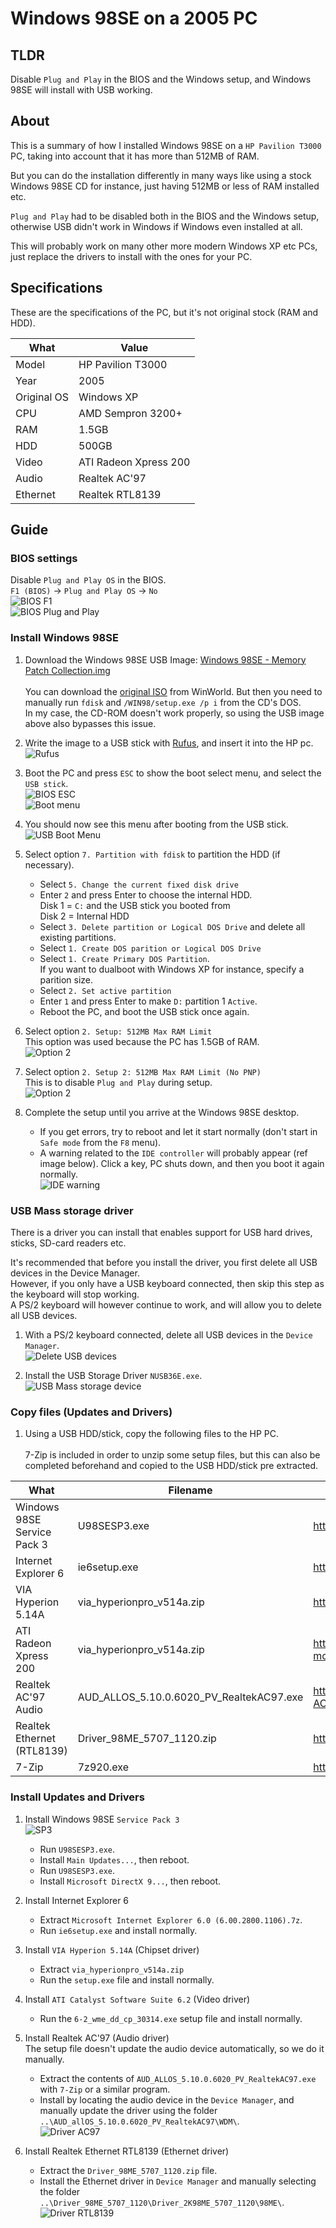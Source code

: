 # Windows 98SE on a 2005 PC

## TLDR
Disable `Plug and Play` in the BIOS and the Windows setup, and Windows 98SE will install with USB working.

## About
This is a summary of how I installed Windows 98SE on a `HP Pavilion T3000` PC, taking into account that it has more than 512MB of RAM.

But you can do the installation differently in many ways like using a stock Windows 98SE CD for instance, just having 512MB or less of RAM installed etc.

`Plug and Play` had to be disabled both in the BIOS and the Windows setup, otherwise USB didn't work in Windows if Windows even installed at all.

This will probably work on many other more modern Windows XP etc PCs, just replace the drivers to install with the ones for your PC.


## Specifications
These are the specifications of the PC, but it's not original stock (RAM and HDD).

| What | Value | 
| --- | --- |
| Model | HP Pavilion T3000 |
| Year | 2005 |
| Original OS | Windows XP |
| CPU | AMD Sempron 3200+ |
| RAM | 1.5GB |
| HDD | 500GB |
| Video | ATI Radeon Xpress 200 |
| Audio | Realtek AC'97 |
| Ethernet | Realtek RTL8139 |

## Guide

### BIOS settings
Disable `Plug and Play OS` in the BIOS.
<br>`F1 (BIOS)` -> `Plug and Play OS` -> `No`
<br>![BIOS F1](BIOS_F1.PNG)
<br>![BIOS Plug and Play](BIOS_PNP.PNG)

### Install Windows 98SE
1. Download the Windows 98SE USB Image: <a href="https://archive.org/download/Windows_98SE_Memory_Patch/Windows%2098SE%20-%20Memory%20Patch%20Collection.IMG.zip">Windows 98SE - Memory Patch Collection.img</a>
<br><br>You can download the <a href="https://winworldpc.com/product/windows-98/98-second-edition">original ISO</a> from WinWorld. But then you need to manually run `fdisk` and `/WIN98/setup.exe /p i` from the CD's DOS.
<br>In my case, the CD-ROM doesn't work properly, so using the USB image above also bypasses this issue.

2. Write the image to a USB stick with <a href="https://rufus.ie/">Rufus</a>, and insert it into the HP pc.
<br>![Rufus](Rufus.png)

3. Boot the PC and press `ESC` to show the boot select menu, and select the `USB stick`.
<br>![BIOS ESC](BIOS_ESC.PNG)
<br>![Boot menu](BootMenu.PNG)

4. You should now see this menu after booting from the USB stick.
<br>![USB Boot Menu](USB_BOOT_MENU.PNG)

5. Select option `7. Partition with fdisk` to partition the HDD (if necessary).
	- Select `5. Change the current fixed disk drive`
	- Enter `2`  and press Enter to choose the internal HDD. <br>Disk 1 = `C:` and the USB stick you booted from <br>Disk 2 = Internal HDD
	- Select `3. Delete partition or Logical DOS Drive` and delete all existing partitions. 
	- Select `1. Create DOS parition or Logical DOS Drive`
	- Select `1. Create Primary DOS Partition`. <br>If you want to dualboot with Windows XP for instance, specify a parition size.
	- Select `2. Set active partition`
	- Enter `1` and press Enter to make `D:` partition 1 `Active`.
	- Reboot the PC, and boot the USB stick once again.

6. Select option `2. Setup: 512MB Max RAM Limit` 
<br>This option was used because the PC has 1.5GB of RAM.
<br>![Option 2](USB_OPTION_2.PNG)

7. Select option `2. Setup 2: 512MB Max RAM Limit (No PNP)`
<br>This is to disable `Plug and Play` during setup.
<br>![Option 2](USB_OPTION_2_2.PNG)

8. Complete the setup until you arrive at the Windows 98SE desktop.
	- If you get errors, try to reboot and let it start normally (don't start in `Safe mode` from the `F8` menu).
	- A warning related to the `IDE controller` will probably appear (ref image below). Click a key, PC shuts down, and then you boot it again normally.
	<br>![IDE warning](IDE_WARNING.PNG)

### USB Mass storage driver
There is a driver you can install that enables support for USB hard drives, sticks, SD-card readers etc.

It's recommended that before you install the driver, you first delete all USB devices in the Device Manager.
<br>However, if you only have a USB keyboard connected, then skip this step as the keyboard will stop working.
<br>A PS/2 keyboard will however continue to work, and will allow you to delete all USB devices.

1. With a PS/2 keyboard connected, delete all USB devices in the `Device Manager`.
<br>![Delete USB devices](DeleteUsbDevices.PNG)

2. Install the USB Storage Driver `NUSB36E.exe`.
<br>![USB Mass storage device](InstallUSB.PNG)

### Copy files (Updates and Drivers)
1. Using a USB HDD/stick, copy the following files to the HP PC.
<br><br>7-Zip is included in order to unzip some setup files, but this can also be completed beforehand and copied to the USB HDD/stick pre extracted.

| What | Filename | Source |
| --- | --- | --- |
| Windows 98SE Service Pack 3 | U98SESP3.exe | http://www.techtalk.cc/viewtopic.php?t=65 |
| Internet Explorer 6 | ie6setup.exe | https://winworldpc.com/product/internet-explorer/ie-6 |
| VIA Hyperion 5.14A | via_hyperionpro_v514a.zip | https://www.philscomputerlab.com/via-chipset-drivers.html |
| ATI Radeon Xpress 200 | via_hyperionpro_v514a.zip | https://www.amd.com/en/support/downloads/drivers.html/graphics/integrated-motherboard-graphics/radeon-xpress-series/ati-radeon-xpress-200.html |
| Realtek AC'97 Audio | AUD_ALLOS_5.10.0.6020_PV_RealtekAC97.exe | https://drivers.softpedia.com/get/SOUND-CARD/REALTEK/Intel-Realtek-AC97-Audio-Driver-51006020.shtml |
| Realtek Ethernet (RTL8139) | Driver_98ME_5707_1120.zip | https://www.techspot.com/drivers/driver/file/information/14036/ |
| 7-Zip | 7z920.exe | https://www.7-zip.org/a/7z920.exe |


### Install Updates and Drivers
1. Install Windows 98SE `Service Pack 3`
<br>![SP3](SP3MainUpdates.PNG) 
	- Run `U98SESP3.exe`.
	- Install `Main Updates...`, then reboot.
	- Run `U98SESP3.exe`.
	- Install `Microsoft DirectX 9...`, then reboot.
	
2. Install Internet Explorer 6
	- Extract `Microsoft Internet Explorer 6.0 (6.00.2800.1106).7z`.
	- Run `ie6setup.exe` and install normally.

3. Install `VIA Hyperion 5.14A` (Chipset driver)
	- Extract `via_hyperionpro_v514a.zip`
	- Run the `setup.exe` file and install normally.

4. Install `ATI Catalyst Software Suite 6.2` (Video driver)
	- Run the `6-2_wme_dd_cp_30314.exe` setup file and install normally.

5. Install Realtek AC'97 (Audio driver)
<br> The setup file doesn't update the audio device automatically, so we do it manually.
	- Extract the contents of `AUD_ALLOS_5.10.0.6020_PV_RealtekAC97.exe` with `7-Zip` or a similar program.
	- Install by locating the audio device in the `Device Manager`, and manually update the driver using the folder `..\AUD_allOS_5.10.0.6020_PV_RealtekAC97\WDM\`.
	<br>![Driver AC97](Driver_AC97.PNG)

6. Install Realtek Ethernet RTL8139 (Ethernet driver)
	- Extract the `Driver_98ME_5707_1120.zip` file.
	- Install the Ethernet driver in `Device Manager` and manually selecting the folder `..\Driver_98ME_5707_1120\Driver_2K98ME_5707_1120\98ME\`.
	<br>![Driver RTL8139](Driver_RTL8139.PNG)